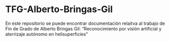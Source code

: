 # TFG-Alberto-Bringas-Gil
En este repositorio se puede encontrar documentación relaitva al trabajo de Fin de Grado de Alberto Bringas Gil: “Reconocimiento por visión artificial y aterrizaje autónomo en helisuperficies”
